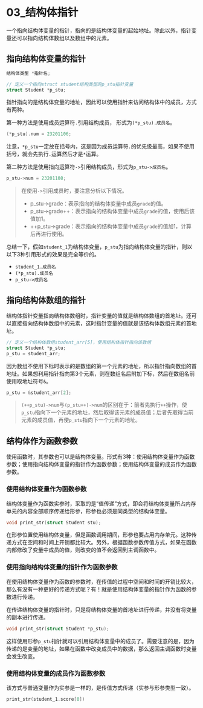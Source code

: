 # 03_结构体指针

一个指向结构体变量的指针，指向的是结构体变量的起始地址。除此以外，指针变量还可以指向结构体数组以及数组中的元素。

## 指向结构体变量的指针

```c
结构体类型 *指针名;
```

```c
// 定义一个指向struct student结构类型的p_stu指针变量
struct Student *p_stu;
```

指针指向的是结构体变量的地址，因此可以使用指针来访问结构体中的成员，方式有两种。

第一种方法是使用成员运算符`.`引用结构成员， 形式为`(*p_stu).成员名`。

```c
(*p_stu).num = 23201106;
```

注意，`*p_stu`一定放在括号内，这是因为成员运算符`.`的优先级最高，如果不使用括号，就会先执行`.`运算然后才是`*`运算。

第二种方法是使用指向运算符`->`引用结构成员，形式为`p_stu->成员名`。

```c
p_stu->num = 23201108;
```

> 在使用`->`引用成员时，要注意分析以下情况。
>
> - p_stu->grade：表示指向的结构体变量中成员`grade`的值。
> - p_stu->grade++：表示指向的结构体变量中成员`grade`的值，使用后该值加1。
> - ++p_stu->grade：表示指向的结构体变量中成员`grade`的值加1，计算后再进行使用。

总结一下，假如`student_1`为结构体变量，`p_stu`为指向结构体变量的指针，则以以下3种引用形式的效果是完全等价的。

- `student_1.成员名`
- `(*p_stu).成员名`
- `p_stu->成员名`

## 指向结构体数组的指针

结构体指针变量指向结构体数组时，指针变量的值就是结构体数组的首地址。还可以直接指向结构体数组中的元素，这时指针变量的值就是该结构体数组元素的首地址。

```c
// 定义一个结构体数组student_arr[5]，使用结构体指针指向该数组
struct Student *p_stu;
p_stu = student_arr;
```

因为数组不使用下标时表示的是数组的第一个元素的地址，所以指针指向数组的首地址。如果想利用指针指向第3个元素，则在数组名后附加下标，然后在数组名前使用取地址符号`&`。

```c
p_stu = &student_arr[2];
```

> `(++p_stu)->num`与`(p_stu++)->num`的区别在于：前者先执行`++`操作，使`p_stu`指向下一个元素的地址，然后取得该元素的成员值；后者先取得当前元素的成员值，再使`p_stu`指向下一个元素的地址。

## 结构体作为函数参数

使用函数时，其参数也可以是结构体变量。形式有3种：使用结构体变量作为函数参数；使用指向结构体变量的指针作为函数参数；使用结构体变量的成员作为函数参数。

### 使用结构体变量作为函数参数

结构体变量作为函数实参时，采取的是“值传递”方式，即会将结构体变量所占内存单元的内容全部顺序传递给形参，形参也必须是同类型的结构体变量。

```c
void print_str(struct Student stu);
```

在形参位置使用结构体变量，但是函数调用期间，形参也要占用内存单元。这种传递方式在空间和时间上开销都比较大。另外，根据函数参数传值方式，如果在函数内部修改了变量中成员的值，则改变的值不会返回到主调函数中。

### 使用指向结构体变量的指针作为函数参数

在使用结构体变量作为函数的参数时，在传值的过程中空间和时间的开销比较大，那么有没有一种更好的传递方式呢？有！就是使用结构体变量的指针作为函数的参数进行传递。

在传递结构体变量的指针时，只是将结构体变量的首地址进行传递，并没有将变量的副本进行传递。

```c
void print_str(struct Student *p_stu);
```

这样使用形参`p_stu`指针就可以引用结构体变量中的成员了。需要注意的是，因为传递的是变量的地址，如果在函数中改变成员中的数据，那么返回主调函数时变量会发生改变。

### 使用结构体变量的成员作为函数参数

该方式与普通变量作为实参是一样的，是传值方式传递（实参与形参类型一致）。

```c
print_str(student_1.score[0])
```



